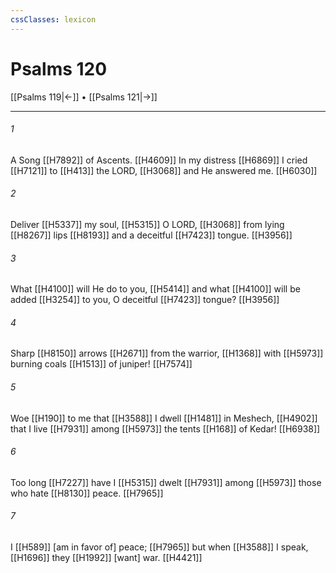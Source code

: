 ```yaml
---
cssClasses: lexicon
---
```


# Psalms 120

[[Psalms 119|←]] • [[Psalms 121|→]]

---

###### 1
A Song [[H7892]] of Ascents. [[H4609]] In my distress [[H6869]] I cried [[H7121]] to [[H413]] the LORD, [[H3068]] and He answered me. [[H6030]]

###### 2
Deliver [[H5337]] my soul, [[H5315]] O LORD, [[H3068]] from lying [[H8267]] lips [[H8193]] and a deceitful [[H7423]] tongue. [[H3956]]

###### 3
What [[H4100]] will He do to you, [[H5414]] and what [[H4100]] will be added [[H3254]] to you,  O deceitful [[H7423]] tongue? [[H3956]]

###### 4
Sharp [[H8150]] arrows [[H2671]] from the warrior, [[H1368]] with [[H5973]] burning coals [[H1513]] of juniper! [[H7574]]

###### 5
Woe [[H190]] to me  that [[H3588]] I dwell [[H1481]] in Meshech, [[H4902]] that I live [[H7931]] among [[H5973]] the tents [[H168]] of Kedar! [[H6938]]

###### 6
Too long [[H7227]] have I [[H5315]] dwelt [[H7931]] among [[H5973]] those who hate [[H8130]] peace. [[H7965]]

###### 7
I [[H589]] [am in favor of] peace; [[H7965]] but when [[H3588]] I speak, [[H1696]] they [[H1992]] [want] war. [[H4421]]

